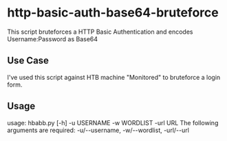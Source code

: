 # http-basic-auth-base64-bruteforce
This script bruteforces a HTTP Basic Authentication and encodes Username:Password as Base64 

## Use Case
I've used this script against HTB machine "Monitored" to bruteforce a login form.

## Usage
usage: hbabb.py [-h] -u USERNAME -w WORDLIST -url URL
The following arguments are required: -u/--username, -w/--wordlist, -url/--url
